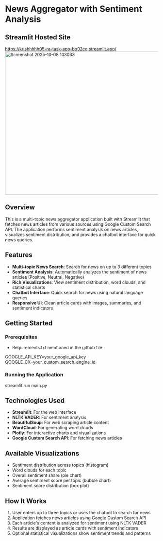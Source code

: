 # News Aggregator with Sentiment Analysis
## Streamlit Hosted Site
https://krishhhhh05-ra-task-app-bq02cq.streamlit.app/
<img width="1778" height="472" alt="Screenshot 2025-10-08 103033" src="https://github.com/user-attachments/assets/06f9c287-edde-47aa-9dd4-b24353ed1d7b" />

## Overview
This is a multi-topic news aggregator application built with Streamlit that fetches news articles from various sources using Google Custom Search API. The application performs sentiment analysis on news articles, visualizes sentiment distribution, and provides a chatbot interface for quick news queries.

## Features
- **Multi-topic News Search**: Search for news on up to 3 different topics
- **Sentiment Analysis**: Automatically analyzes the sentiment of news articles (Positive, Neutral, Negative)
- **Rich Visualizations**: View sentiment distribution, word clouds, and statistical charts
- **Chatbot Interface**: Quick search for news using natural language queries
- **Responsive UI**: Clean article cards with images, summaries, and sentiment indicators

##  Getting Started

### Prerequisites
- Requirements.txt mentioned in the github file


GOOGLE_API_KEY=your_google_api_key
GOOGLE_CX=your_custom_search_engine_id


### Running the Application

streamlit run main.py


##  Technologies Used
- **Streamlit**: For the web interface
- **NLTK VADER**: For sentiment analysis
- **BeautifulSoup**: For web scraping article content
- **WordCloud**: For generating word clouds
- **Plotly**: For interactive charts and visualizations
- **Google Custom Search API**: For fetching news articles

##  Available Visualizations
- Sentiment distribution across topics (histogram)
- Word clouds for each topic
- Overall sentiment share (pie chart)
- Average sentiment score per topic (bubble chart)
- Sentiment score distribution (box plot)

##  How It Works
1. User enters up to three topics or uses the chatbot to search for news
2. Application fetches news articles using Google Custom Search API
3. Each article's content is analyzed for sentiment using NLTK VADER
4. Results are displayed as article cards with sentiment indicators
5. Optional statistical visualizations show sentiment trends and patterns



